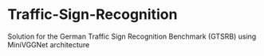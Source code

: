 # Traffic-Sign-Recognition
Solution for the German Traffic Sign Recognition Benchmark (GTSRB) using MiniVGGNet architecture
